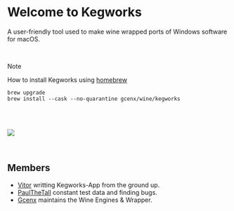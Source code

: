 # Welcome to Kegworks
A user-friendly tool used to make wine wrapped ports of Windows software for macOS.

<br>

> [!NOTE]
> How to install Kegworks using [homebrew](https://brew.sh/)
> ```
> brew upgrade
> brew install --cask --no-quarantine gcenx/wine/kegworks
> ```

<br>

<br>

[![](https://dcbadge.limes.pink/api/server/vJTjDyzJM2?compact=true)](https://discord.gg/vJTjDyzJM2)

<br>

## Members
- [Vitor](https://github.com/vitor251093) writting Kegworks-App from the ground up.
- [PaulTheTall](https://www.paulthetall.com/) constant test data and finding bugs.
- [Gcenx](https://github.com/Gcenx) maintains the Wine Engines & Wrapper.
